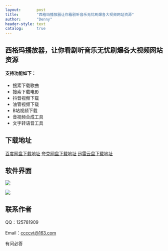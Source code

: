 ```yaml
---
layout:       post
title:        "西格玛播放器让你看剧听音乐无忧刷爆各大视频网站资源"
author:       "Denny"
header-style: text
catalog:      true
---
```


## 西格玛播放器，让你看剧听音乐无忧刷爆各大视频网站资源
#### 支持功能如下：

* 搜索下载歌曲
* 搜索下载电影
* 抖音视频下载
* 油管视频下载
* B站视频下载
* 音视频合成工具
* 文字转语音工具
## 下载地址
[百度网盘下载地址](https://pan.baidu.com/s/1crGprjnsWc_HqU_Hw6e4cA?pwd=s8kq)
[夸克网盘下载地址](https://pan.quark.cn/s/fb3f00ddfbc5)
[迅雷云盘下载地址](https://pan.xunlei.com/s/VObDbqNTyrlZgRcL_7fcOMV7A1?pwd=h3js#)
## 软件界面

![](https://deepcast.top/img/faceshow.png)

![](https://deepcast.top/img/menushow.png)

## 联系作者

QQ：125781909

 Email：ccccvt@163.com

有问必答




